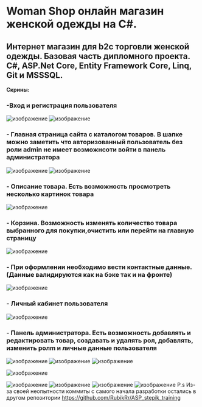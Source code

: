  # Woman Shop онлайн магазин женской одежды на C#.
 ## Интернет магазин для b2c торговли женской одежды. Базовая часть дипломного проекта. C#, ASP.Net Core, Entity Framework Core, Linq, Git и MSSSQL.
**Скрины:**  
### -Вход и регистрация пользователя
![изображение](https://github.com/RubikRr/WomanShop/assets/65467062/f3588310-e768-4004-a6a9-0734826ccb4c)
![изображение](https://github.com/RubikRr/WomanShop/assets/65467062/614db7b6-b569-4cb6-8888-9b2a89aba2d9)
### - Главная страница сайта с каталогом товаров. В шапке можно заметить что авторизованный пользователь без роли admin не имеет возможнсоти войти в панель администратора
![изображение](https://github.com/RubikRr/WomanShop/assets/65467062/d03fad4f-6323-4d48-be69-5ea5aef2c14b)
![изображение](https://github.com/RubikRr/WomanShop/assets/65467062/69da941d-69df-48cb-8f46-3470a421fbc5)

### - Описание товара. Есть возможность просмотреть несколько картинок товара
![изображение](https://github.com/RubikRr/WomanShop/assets/65467062/e6e7c852-cd8a-4398-ad8a-e7c16c422158)
### - Корзина. Возможность изменять количество товара выбранного для покупки,очистить или перейти на главную страницу
![изображение](https://github.com/RubikRr/WomanShop/assets/65467062/402005b6-7ded-4169-b357-2516573bd602)
### - При оформлении необходимо вести контактные данные.(Данные валидируются как на бэке так и на фронте)
![изображение](https://github.com/RubikRr/WomanShop/assets/65467062/2bb49cfa-6975-4411-92c6-4c9930e257d6)
### - Личный кабинет пользователя
![изображение](https://github.com/RubikRr/WomanShop/assets/65467062/3d9c1810-d57e-4206-afc1-0c2c87590d43)
### - Панель администратора. Есть возможность добавлять и редактировать товар, создавать и удалять рол, добавлять, изменить ролm и личные данные пользователя
![изображение](https://github.com/RubikRr/WomanShop/assets/65467062/965f24c2-b93d-4458-89b8-cc528ea102b0)
![изображение](https://github.com/RubikRr/WomanShop/assets/65467062/f1a74b6e-6c0f-40e7-99eb-cd3abcebb57e)
![изображение](https://github.com/RubikRr/WomanShop/assets/65467062/96779e80-17ea-49b7-877a-2849428ef22d)

![изображение](https://github.com/RubikRr/WomanShop/assets/65467062/ac2aa33f-2ab2-49a3-938f-64f52758f4ac)

![изображение](https://github.com/RubikRr/WomanShop/assets/65467062/016e1c42-d79f-470d-9c94-721b78b9c2f7)
![изображение](https://github.com/RubikRr/WomanShop/assets/65467062/92567acd-3262-43cd-af3f-2283f42f0d6d)
![изображение](https://github.com/RubikRr/WomanShop/assets/65467062/8ba4de22-2874-422e-8519-7e1219507d4f)
![изображение](https://github.com/RubikRr/WomanShop/assets/65467062/12ade4f7-6418-437c-a9b7-21cb6f6fb19c)
P.s Из-за своей неопытности коммиты с самого начала разработки остались в другом репозитории https://github.com/RubikRr/ASP_stepik_training








